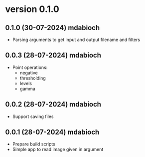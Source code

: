 # version 0.1.0

## 0.1.0 (30-07-2024) mdabioch 
- Parsing arguments to get input and output filename and filters

## 0.0.3 (28-07-2024) mdabioch 
- Point operations:
    - negative
    - thresholding
    - levels
    - gamma

## 0.0.2 (28-07-2024) mdabioch
- Support saving files

## 0.0.1 (28-07-2024) mdabioch
- Prepare build scripts
- Simple app to read image given in argument
